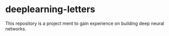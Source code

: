 # deeplearning-letters

This repository is a project ment to gain experience on building deep neural networks.
